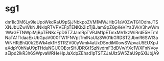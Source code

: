 # sg1
dm1lc3M6Ly9leUpoWkdRaU9pSjJNbkpoZVM1MWJHbG1aV0ZwTG1OdmJTSXNJbUZwWkNJNklqRTVPVEFpTENKb2IzTjBJam9pZGpKeVlYa3VkV3hwWm1WaGFTNWpiMjBpTENKcFpDSTZJamRpTVRJM1pETmxMV1kzWlRrdE5HTm1NaTA1TldaaExUbGpaV000TW1FNVptTmlNaUlzSW01bGRDSTZJbmR6SWl3aWNHRjBhQ0k2SWk4ek1HSTRZV00yWmk4aUxDSndiM0owSWpvaU5EUXpJaXdpY0hNaU9pTHduNGU0OEorSHJDRGt1SzNvdmF3dDVwYXc1WXFnNVoyaElpd2lkR3h6SWpvaWRHeHpJaXdpZEhsd1pTSTZJaUlzSW5ZaU9pSXlJbjA9
